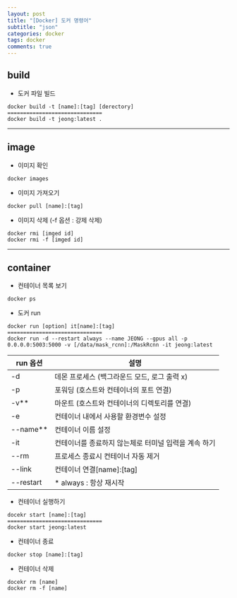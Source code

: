 ```yaml
---
layout: post
title: "[Docker] 도커 명령어"
subtitle: "json"
categories: docker
tags: docker
comments: true
---
```


## build

* 도커 파일 빌드
```
docker build -t [name]:[tag] [derectory]
==============================
docker build -t jeong:latest .
```

<hr>

## image

* 이미지 확인
```
docker images
```

* 이미지 가져오기
```
docker pull [name]:[tag]
```

* 이미지 삭제 (-f 옵션 : 강제 삭제)
```
docker rmi [imged id]
docker rmi -f [imged id]
```

<hr>

## container

* 컨테이너 목록 보기
```
docker ps
```

* 도커 run
```
docker run [option] it[name]:[tag]
==============================
docker run -d --restart always --name JEONG --gpus all -p 0.0.0.0:5003:5000 -v [/data/mask_rcnn]:/MaskRcnn -it jeong:latest
```

|run 옵션|설명|
|---|---|
|-d|데몬 프로세스 (백그라운드 모드, 로그 출력 x)
|-p|포워딩 (호스트와 컨테이너의 포트 연결)|
|-v**|마운트 (호스트와 컨테이너의 디렉토리를 연결)
|-e|컨테이너 내에서 사용할 환경변수 설정|
|--name**|컨테이너 이름 설정|
|-it|컨테이너를 종료하지 않는체로 터미널 입력을 계속 하기|
|--rm|프로세스 종료시 컨테이너 자동 제거|
|--link|컨테이너 연결[name]:[tag]
|--restart|* always : 항상 재시작|


* 컨테이너 실행하기
```
docekr start [name]:[tag]
==============================
docker start jeong:latest
```

* 컨테이너 종료
```
docker stop [name]:[tag]
```

* 컨테이너 삭제
```
docekr rm [name]
docker rm -f [name]
```